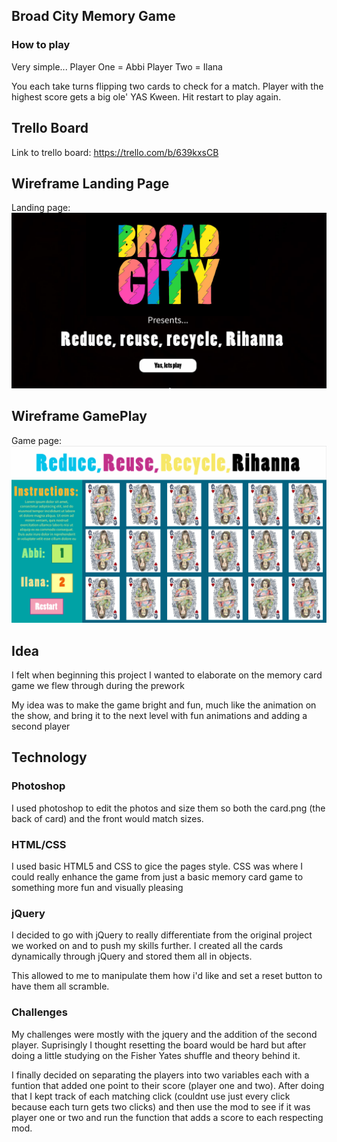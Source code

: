 ## Broad City Memory Game

### How to play
Very simple...
Player One = Abbi
Player Two = Ilana

You each take turns flipping two cards to check for a match. Player with the highest score gets a big ole' YAS Kween. Hit restart to play again.


## Trello Board

Link to trello board:
https://trello.com/b/639kxsCB

## Wireframe Landing Page

Landing page:
![Screenshot](Landing.jpg)

## Wireframe GamePlay

Game page:
![Screenshot](Game.jpg)



## Idea

I felt when beginning this project I wanted to elaborate on the memory card game we flew through during the prework

My idea was to make the game bright and fun, much like the animation on the show, and bring it to the next level with fun animations and adding a second player

## Technology 

### Photoshop

I used photoshop to edit the photos and size them so both the card.png (the back of card) and the front would match sizes.

### HTML/CSS

I used basic HTML5 and CSS to gice the pages style. CSS was where I could really enhance the game from just a basic memory card game to something more fun and visually pleasing

### jQuery

I decided to go with jQuery to really differentiate from the original project we worked on and to push my skills further. I created all the cards dynamically through jQuery and stored them all in objects.

This allowed to me to manipulate them how i'd like and set a reset button to have them all scramble.

### Challenges

My challenges were mostly with the jquery and the addition of the second player. Suprisingly I thought resetting the board would be hard but after doing a little studying on the Fisher Yates shuffle and theory behind it. 

I finally decided on separating the players into two variables each with a funtion that added one point to their score (player one and two). After doing that I kept track of each matching click (couldnt use just every click because each turn gets two clicks) and then use the mod to see if it was player one or two and run the function that adds a score to each respecting mod.



